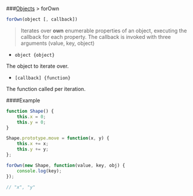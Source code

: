 ###[Objects](../) > forOwn

```js
forOwn(object [, callback])
```

>Iterates over **own** enumerable properties of an object, executing the callback for each property. The callback is invoked with three arguments (value, key, object)

- <code>object {object}</code>

The object to iterate over.

- <code>[callback] {function}</code>

The function called per iteration.

####Example
```js
function Shape() {
	this.x = 0;
	this.y = 0;
}

Shape.prototype.move = function(x, y) {
	this.x += x;
	this.y += y;
};

forOwn(new Shape, function(value, key, obj) {
	console.log(key);
});

// "x", "y"
```